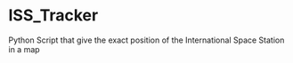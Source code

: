 # ISS_Tracker
Python Script that give the exact position of the International Space Station in a map
